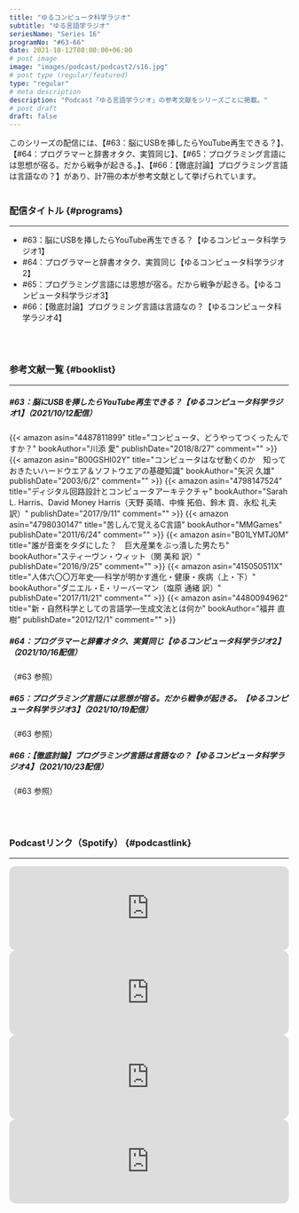 ```yaml
---
title: "ゆるコンピュータ科学ラジオ"
subtitle: "ゆる言語学ラジオ"
seriesName: "Series 16"
programNo: "#63-66"
date: 2021-10-12T08:00:00+06:00
# post image
image: "images/podcast/podcast2/s16.jpg"
# post type (regular/featured)
type: "regular"
# meta description
description: "Podcast「ゆる言語学ラジオ」の参考文献をシリーズごとに掲載。"
# post draft
draft: false
---
```


このシリーズの配信には、【#63：脳にUSBを挿したらYouTube再生できる？】、【#64：プログラマーと辞書オタク、実質同じ】、【#65：プログラミング言語には思想が宿る。だから戦争が起きる。】、【#66：【徹底討論】プログラミング言語は言語なの？】があり、計7冊の本が参考文献として挙げられています。<br>
<br>

### 配信タイトル {#programs}
<hr>

* #63：脳にUSBを挿したらYouTube再生できる？【ゆるコンピュータ科学ラジオ1】
* #64：プログラマーと辞書オタク、実質同じ【ゆるコンピュータ科学ラジオ2】
* #65：プログラミング言語には思想が宿る。だから戦争が起きる。【ゆるコンピュータ科学ラジオ3】
* #66：【徹底討論】プログラミング言語は言語なの？【ゆるコンピュータ科学ラジオ4】

<br>
<br>

### 参考文献一覧 {#booklist}
<hr>

##### #63：脳にUSBを挿したらYouTube再生できる？【ゆるコンピュータ科学ラジオ1】（2021/10/12配信）
{{< amazon asin="4487811899" title="コンピュータ、どうやってつくったんですか？" bookAuthor="川添 愛" publishDate="2018/8/27" comment="" >}}
{{< amazon asin="B00GSHI02Y" title="コンピュータはなぜ動くのか　知っておきたいハードウエア＆ソフトウエアの基礎知識" bookAuthor="矢沢 久雄" publishDate="2003/6/2" comment="" >}}
{{< amazon asin="4798147524" title="ディジタル回路設計とコンピュータアーキテクチャ" bookAuthor="Sarah L. Harris、David Money Harris（天野 英晴、中條 拓伯、鈴木 貢、永松 礼夫 訳）" publishDate="2017/9/11" comment="" >}}
{{< amazon asin="4798030147" title="苦しんで覚えるC言語" bookAuthor="MMGames" publishDate="2011/6/24" comment="" >}}
{{< amazon asin="B01LYMTJ0M" title="誰が音楽をタダにした？　巨大産業をぶっ潰した男たち" bookAuthor="スティーヴン・ウィット（関 美和 訳）" publishDate="2016/9/25" comment="" >}}
{{< amazon asin="415050511X" title="人体六〇〇万年史──科学が明かす進化・健康・疾病（上・下）" bookAuthor="ダニエル・E・リーバーマン（塩原 通緒 訳）" publishDate="2017/11/21" comment="" >}}
{{< amazon asin="4480094962" title="新・自然科学としての言語学―生成文法とは何か" bookAuthor="福井 直樹" publishDate="2012/12/1" comment="" >}}
<br>

##### #64：プログラマーと辞書オタク、実質同じ【ゆるコンピュータ科学ラジオ2】（2021/10/16配信）
（#63 参照）
<br>

##### #65：プログラミング言語には思想が宿る。だから戦争が起きる。【ゆるコンピュータ科学ラジオ3】（2021/10/19配信）
（#63 参照）
<br>

##### #66：【徹底討論】プログラミング言語は言語なの？【ゆるコンピュータ科学ラジオ4】（2021/10/23配信）
（#63 参照）


<br>
<br>

### Podcastリンク（Spotify） {#podcastlink}
<hr>

<iframe style="border-radius:12px" src="https://open.spotify.com/embed/episode/345nM6c0nBROXZ8UVCGORm?utm_source=generator" width="100%" height="152" frameBorder="0" allowfullscreen="" allow="autoplay; clipboard-write; encrypted-media; fullscreen; picture-in-picture"></iframe>
<iframe style="border-radius:12px" src="https://open.spotify.com/embed/episode/6ATVv7bHrcqTT9yYpmbjJg?utm_source=generator" width="100%" height="152" frameBorder="0" allowfullscreen="" allow="autoplay; clipboard-write; encrypted-media; fullscreen; picture-in-picture"></iframe>
<iframe style="border-radius:12px" src="https://open.spotify.com/embed/episode/7iRnNaUrMT4tZ9K4yNzUmA?utm_source=generator" width="100%" height="152" frameBorder="0" allowfullscreen="" allow="autoplay; clipboard-write; encrypted-media; fullscreen; picture-in-picture"></iframe>
<iframe style="border-radius:12px" src="https://open.spotify.com/embed/episode/5j2bBQRZh3FJOPlXnoD6YW?utm_source=generator" width="100%" height="152" frameBorder="0" allowfullscreen="" allow="autoplay; clipboard-write; encrypted-media; fullscreen; picture-in-picture"></iframe>
